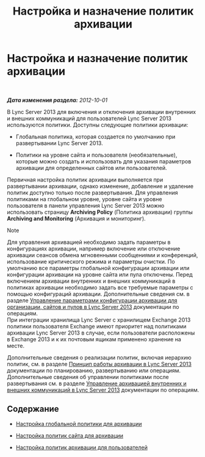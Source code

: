 ﻿---
title: Настройка и назначение политик архивации
TOCTitle: Настройка и назначение политик архивации
ms:assetid: acd18ea8-c7f1-4178-871a-cd3b75bdaa8b
ms:mtpsurl: https://technet.microsoft.com/ru-ru/library/JJ205175(v=OCS.15)
ms:contentKeyID: 49310826
ms.date: 05/19/2016
mtps_version: v=OCS.15
ms.translationtype: HT
---

# Настройка и назначение политик архивации

 

_**Дата изменения раздела:** 2012-10-01_

В Lync Server 2013 для включения и отключения архивации внутренних и внешних коммуникаций для пользователей Lync Server 2013 используются политики. Доступны следующие политики архивации:

  - Глобальная политика, которая создается по умолчанию при развертывании Lync Server 2013.

  - Политики на уровне сайта и пользователя (необязательные), которые можно создать и использовать для указания параметров архивации для определенных сайтов или пользователей.

Первичная настройка политик архивации выполняется при развертывании архивации, однако изменение, добавление и удаление политик доступно только после развертывания. Для управления политиками на глобальном уровне, уровне сайта и уровне пользователя в панели управления Lync Server 2013 можно использовать страницу **Archiving Policy** (Политика архивации) группы **Archiving and Monitoring** (Архивация и мониторинг).

> [!note]  
> Для управления архивацией необходимо задать параметры в конфигурациях архивации, например включение или отключение архивации сеансов обмена мгновенными сообщениями и конференций, использование критического режима и параметры очистки. По умолчанию все параметры глобальной конфигурации архивации или конфигурации архивации на уровне сайта или пула отключены. Перед включением архивации внутренних и внешних коммуникаций в политиках архивации необходимо задать все требуемые параметры с помощью конфигураций архивации. Дополнительные сведения см. в разделе <a href="lync-server-2013-managing-archiving-configuration-options-for-your-organization-sites-and-pools.md">Управление параметрами конфигурации архивации для организации, сайтов и пулов в Lync Server 2013</a> документации по операциям.<br />При интеграции хранилища Lync Server с хранилищем Exchange 2013 политики пользователя Exchange имеют приоритет над политиками архивации Lync Server 2013 в случае, если пользователи расположены в Exchange 2013 и к их почтовым ящикам применено хранение на месте.

Дополнительные сведения о реализации политик, включая иерархию политик, см. в разделе [Принцип работы архивации в Lync Server 2013](lync-server-2013-how-archiving-works.md) документации по планированию, развертыванию или операциям. Дополнительные сведения об управлении политиками после развертывания см. в разделе [Управление архивацией внутренних и внешних коммуникаций в Lync Server 2013](lync-server-2013-managing-the-archiving-of-internal-and-external-communications.md) документации по операциям.

## Содержание

  - [Настройка глобальной политики для архивации](lync-server-2013-configuring-the-global-policy-for-archiving.md)

  - [Настройка политик сайта для архивации](lync-server-2013-setting-up-site-policies-for-archiving.md)

  - [Настройка политик архивации для пользователей](lync-server-2013-setting-up-archiving-policies-for-users.md)

